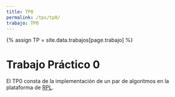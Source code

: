 ```yaml
---
title: TP0
permalink: /tps/tp0/
trabajo: TP0
---
```

{% assign TP = site.data.trabajos[page.trabajo] %}

Trabajo Práctico 0
==================

El TP0 consta de la implementación de un par de algoritmos en la plataforma de [RPL]({{site.data.sitios.rpl}}). 
